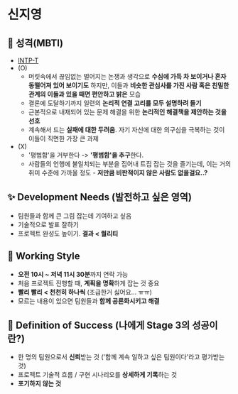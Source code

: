 # 신지영

## 🥸 성격(MBTI)      
- [INTP-T](https://www.16personalities.com/ko/%EC%84%B1%EA%B2%A9%EC%9C%A0%ED%98%95-intp)   
- (O)   
  - 머릿속에서 끊임없는 벌어지는 논쟁과 생각으로 **수심에 가득 차 보이거나 혼자 동떨어져 있어 보이기도** 하지만, 이들과 **비슷한 관심사를 가진 사람 혹은 친밀한 관계의 이들과 있을 때면 편안하고 밝은** 모습    
  - 결론에 도달하기까지 일련의 **논리적 연결 고리를 모두 설명하려 들기**    
  - 근본적으로 내재되어 있는 문제 해결을 위한 **논리적인 해결책을 제안하는 것을 선호**   
  - 계속해서 드는 **실패에 대한 두려움**. 자기 자신에 대한 의구심을 극복하는 것이 이들이 직면한 가장 큰 과제    
- (X)   
  - '평범함'을 거부한다 -> **'평범함'을 추구**한다.   
  - 사람들의 언행에 불일치되는 부분을 집어내 트집 잡는 것을 즐기는데, 이는 거의 취미 수준에 가까울 정도 - **저만큼 비판적이지 않은 사람도 없을걸요..?**     
  
## ✨ Development Needs (발전하고 싶은 영역)      
- 팀원들과 함께 큰 그림 잡는데 기여하고 싶음   
- 기술적으로 발표 잘하기     
- 프로젝트 완성도 높이기. **결과 < 퀄리티**    
   
## 👋 Working Style       
- **오전 10시 ~ 저녁 11시 30분**까지 연락 가능    
- 처음 프로젝트 진행할 때, **계획을 명확**하게 잡는 것 중요    
- **빨리 빨리 < 천천히 하나씩** (조급한거 싫어요... ㅠㅠ)    
- 모르는 내용이 있으면 팀원들과 **함께 공론화시키고 해결**    

## 🌈 Definition of Success (나에게 Stage 3의 성공이란?)     
- 한 명의 팀원으로서 **신뢰**받는 것 ('함께 계속 일하고 싶은 팀원이다'라고 평가받는 것)    
- 프로젝트 기술적 흐름 / 구현 시나리오를 **상세하게 기록**하는 것   
- **포기하지 않는 것**   
